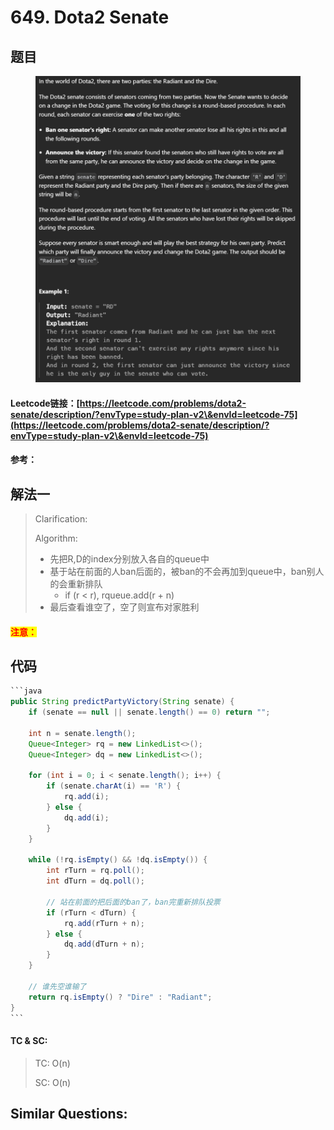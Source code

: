 # 649. Dota2 Senate

## 题目

<figure><img src=".gitbook/assets/image (190).png" alt=""><figcaption></figcaption></figure>

#### Leetcode链接：[https://leetcode.com/problems/dota2-senate/description/?envType=study-plan-v2\&envId=leetcode-75](https://leetcode.com/problems/dota2-senate/description/?envType=study-plan-v2\&envId=leetcode-75)

#### 参考：

## 解法一

> Clarification:&#x20;
>
> Algorithm:&#x20;
>
> * 先把R,D的index分别放入各自的queue中
> * 基于站在前面的人ban后面的，被ban的不会再加到queue中，ban别人的会重新排队
>   * if (r < r), rqueue.add(r + n)
> * 最后查看谁空了，空了则宣布对家胜利

#### <mark style="color:red;">注意：</mark>

## 代码

````java
```java
public String predictPartyVictory(String senate) {
    if (senate == null || senate.length() == 0) return "";

    int n = senate.length();
    Queue<Integer> rq = new LinkedList<>();
    Queue<Integer> dq = new LinkedList<>();

    for (int i = 0; i < senate.length(); i++) {
        if (senate.charAt(i) == 'R') {
            rq.add(i);
        } else {
            dq.add(i);
        }
    }

    while (!rq.isEmpty() && !dq.isEmpty()) {
        int rTurn = rq.poll();
        int dTurn = dq.poll();

        // 站在前面的把后面的ban了，ban完重新排队投票
        if (rTurn < dTurn) {
            rq.add(rTurn + n);
        } else {
            dq.add(dTurn + n);
        }
    }

    // 谁先空谁输了
    return rq.isEmpty() ? "Dire" : "Radiant";
}
```
````

#### TC & SC:&#x20;

> TC: O(n)
>
> SC: O(n)

## **Similar Questions:**&#x20;

